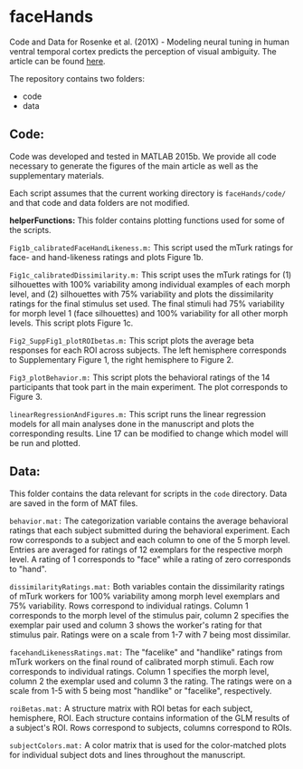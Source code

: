 # faceHands
Code and Data for Rosenke et al. (201X) - Modeling neural tuning in human ventral temporal cortex predicts the perception of visual ambiguity. The article can be found [here](https://doi.org/10.1101/460337).


The repository contains two folders:
- code 
- data



## Code:
Code was developed and tested in MATLAB 2015b.
We provide all code necessary to generate the figures of the main article as well as the supplementary materials.

Each script assumes that the current working directory is `faceHands/code/` and that code and data folders are not modified.

**helperFunctions:** This folder contains plotting functions used for some of the scripts.

`Fig1b_calibratedFaceHandLikeness.m:` This script used the mTurk ratings for face- and hand-likeness ratings and plots Figure 1b.

`Fig1c_calibratedDissimilarity.m:` This script uses the mTurk ratings for (1) silhouettes with 100% variability among individual examples of each morph level, and (2) silhouettes with 75% variability and plots the dissimilarity ratings for the final stimulus set used. The final stimuli had 75% variability for morph level 1 (face silhouettes) and 100% variability for all other morph levels. This script plots Figure 1c.

`Fig2_SuppFig1_plotROIbetas.m:` This script plots the average beta responses for each ROI across subjects. The left hemisphere corresponds to Supplementary Figure 1, the right hemisphere to Figure 2.

`Fig3_plotBehavior.m:` This script plots the behavioral ratings of the 14 participants that took part in the main experiment. The plot corresponds to Figure 3.

`linearRegressionAndFigures.m:` This script runs the linear regression models for all main analyses done in the manuscript and plots the corresponding results. Line 17 can be modified to change which model will be run and plotted.


## Data:
This folder contains the data relevant for scripts in the `code` directory. Data are saved in the form of MAT files.

`behavior.mat:` The categorization variable contains the average behavioral ratings that each subject submitted during the behavioral experiment. Each row corresponds to a subject and each column to one of the 5 morph level. Entries are averaged for ratings of 12 exemplars for the respective morph level. A rating of 1 corresponds to "face" while a rating of zero corresponds to "hand".

`dissimilarityRatings.mat:` Both variables contain the dissimilarity ratings of mTurk workers for 100% variability among morph level exemplars and 75% variability. Rows correspond to individual ratings. Column 1 corresponds to the morph level of the stimulus pair, column 2 specifies the exemplar pair used and column 3 shows the worker's rating for that stimulus pair. Ratings were on a scale from 1-7 with 7 being most dissimilar.

`facehandLikenessRatings.mat:` The "facelike" and "handlike" ratings from mTurk workers on the final round of calibrated morph stimuli. Each row corresponds to individual ratings. Column 1 specifies the morph level, column 2 the exemplar used and column 3 the rating. The ratings were on a scale from 1-5 with 5 being most "handlike" or "facelike", respectively.

`roiBetas.mat:` A structure matrix with ROI betas for each subject, hemisphere, ROI. Each structure contains information of the GLM results of a subject's ROI. Rows correspond to subjects, columns correspond to ROIs.

`subjectColors.mat:` A color matrix that is used for the color-matched plots for individual subject dots and lines throughout the manuscript. 
